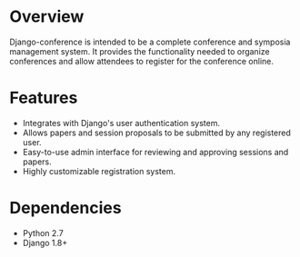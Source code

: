 # Overview

Django-conference is intended to be a complete conference and symposia management system. It provides the functionality needed to organize conferences and allow attendees to register for the conference online.

# Features

* Integrates with Django's user authentication system.
* Allows papers and session proposals to be submitted by any registered user.
* Easy-to-use admin interface for reviewing and approving sessions and papers.
* Highly customizable registration system.

# Dependencies

* Python 2.7
* Django 1.8+
